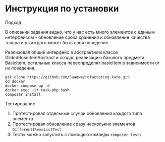 <h1>Инструкция по установки</h1>

Подход

В описании задания видно, что у нас есть много элементов с единым интерфейсом - 
обновление срока хранения и обновление качества товара и у каждого может быть своя поведение.

Реализовал общий интерфейс в абстрактном классе GildedRoseItemAbstract и создал реализацию базового предмета BasicItem,
остальные класса переопределят basicItem в зависимости от их поведения.

```
git clone https://github.com/Saaqwe/refactoring-kata.git
cd docker
docker-compose up -d
docker exec -it task-php bash
composer install
```

Тестирование 
1. Протестировал отдельные случаи обновления каждого типа элемента 
2. Протестировал обновление сразу нескольких элементов ```DifferentItemsListTest```
3. Тесты можно запустить с помощью команды ```composer tests``` 






